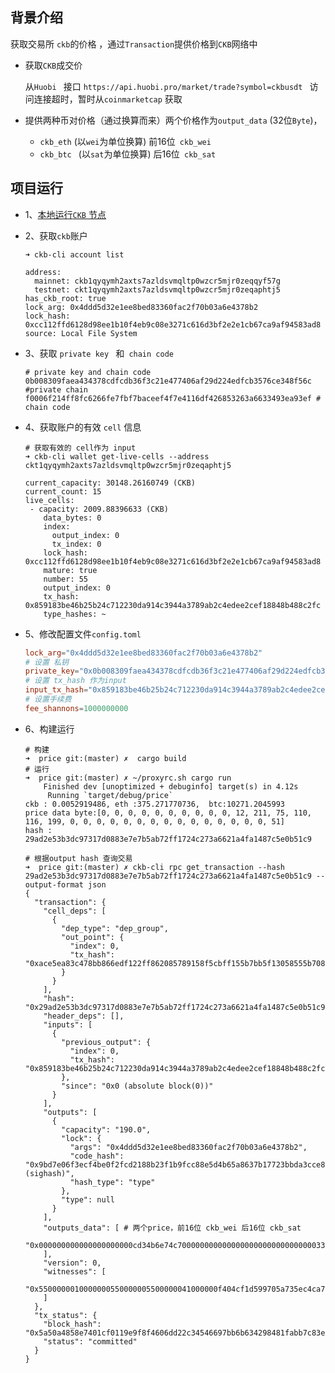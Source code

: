 ## 背景介绍

获取交易所 `ckb`的价格 ，通过`Transaction`提供价格到`CKB`网络中

- 获取`CKB`成交价

   从`Huobi ` 接口  `https://api.huobi.pro/market/trade?symbol=ckbusdt `  访问连接超时，暂时从`coinmarketcap`  获取

  

- 提供两种币对价格（通过换算而来）两个价格作为`output_data` (32位`Byte`)，
  -  `ckb_eth`  (以`wei`为单位换算)  前16位` ckb_wei`
  - `ckb_btc `   (以`sat`为单位换算)  后16位` ckb_sat`



## 项目运行

- 1、[本地运行`CKB` 节点](https://docs.nervos.org/docs/basics/guides/devchain)

  
  
- 2、获取`ckb`账户

  ```shell
  ➜ ckb-cli account list
  
  address:
    mainnet: ckb1qyqymh2axts7azldsvmqltp0wzcr5mjr0zeqqyf57g
    testnet: ckt1qyqymh2axts7azldsvmqltp0wzcr5mjr0zeqaphtj5 
  has_ckb_root: true
  lock_arg: 0x4ddd5d32e1ee8bed83360fac2f70b03a6e4378b2
  lock_hash: 0xcc112ffd6128d98ee1b10f4eb9c08e3271c616d3bf2e2e1cb67ca9af94583ad8
  source: Local File System
  ```

  

- 3、获取 `private key `  和` chain code` 

  ```shell
  # private key and chain code
  0b008309faea434378cdfcdb36f3c21e477406af29d224edfcb3576ce348f56c #private chain
  f0006f214ff8fc6266fe7fbf7baceef4f7e4116df426853263a6633493ea93ef # chain code
  ```

  

- 4、获取账户的有效 `cell` 信息

  ```shell
  # 获取有效的 cell作为 input
  ➜ ckb-cli wallet get-live-cells --address ckt1qyqymh2axts7azldsvmqltp0wzcr5mjr0zeqaphtj5
  
  current_capacity: 30148.26160749 (CKB)
  current_count: 15
  live_cells:
   - capacity: 2009.88396633 (CKB)
      data_bytes: 0
      index:
        output_index: 0
        tx_index: 0
      lock_hash: 0xcc112ffd6128d98ee1b10f4eb9c08e3271c616d3bf2e2e1cb67ca9af94583ad8
      mature: true
      number: 55
      output_index: 0
      tx_hash: 0x859183be46b25b24c712230da914c3944a3789ab2c4edee2cef18848b488c2fc
      type_hashes: ~
  ```

  

- 5、修改配置文件`config.toml`

  ```toml
  lock_arg="0x4ddd5d32e1ee8bed83360fac2f70b03a6e4378b2"
  # 设置 私钥
  private_key="0x0b008309faea434378cdfcdb36f3c21e477406af29d224edfcb3576ce348f56c"
  # 设置 tx_hash 作为input
  input_tx_hash="0x859183be46b25b24c712230da914c3944a3789ab2c4edee2cef18848b488c2fc"
  # 设置手续费
  fee_shannons=1000000000
  ```

  

- 6、构建运行

  ```shell
  # 构建
  ➜  price git:(master) ✗  cargo build
  # 运行
  ➜  price git:(master) ✗ ~/proxyrc.sh cargo run
      Finished dev [unoptimized + debuginfo] target(s) in 4.12s
       Running `target/debug/price`
  ckb : 0.0052919486, eth :375.271770736,  btc:10271.2045993
  price data byte:[0, 0, 0, 0, 0, 0, 0, 0, 0, 0, 12, 211, 75, 110, 116, 199, 0, 0, 0, 0, 0, 0, 0, 0, 0, 0, 0, 0, 0, 0, 0, 51]
  hash : 29ad2e53b3dc97317d0883e7e7b5ab72ff1724c273a6621a4fa1487c5e0b51c9
  
  # 根据output hash 查询交易
  ➜  price git:(master) ✗ ckb-cli rpc get_transaction --hash 29ad2e53b3dc97317d0883e7e7b5ab72ff1724c273a6621a4fa1487c5e0b51c9 --output-format json
  {
    "transaction": {
      "cell_deps": [
        {
          "dep_type": "dep_group",
          "out_point": {
            "index": 0,
            "tx_hash": "0xace5ea83c478bb866edf122ff862085789158f5cbff155b7bb5f13058555b708"
          }
        }
      ],
      "hash": "0x29ad2e53b3dc97317d0883e7e7b5ab72ff1724c273a6621a4fa1487c5e0b51c9",
      "header_deps": [],
      "inputs": [
        {
          "previous_output": {
            "index": 0,
            "tx_hash": "0x859183be46b25b24c712230da914c3944a3789ab2c4edee2cef18848b488c2fc"
          },
          "since": "0x0 (absolute block(0))"
        }
      ],
      "outputs": [
        {
          "capacity": "190.0",
          "lock": {
            "args": "0x4ddd5d32e1ee8bed83360fac2f70b03a6e4378b2",
            "code_hash": "0x9bd7e06f3ecf4be0f2fcd2188b23f1b9fcc88e5d4b65a8637b17723bbda3cce8 (sighash)",
            "hash_type": "type"
          },
          "type": null
        }
      ],
      "outputs_data": [ # 两个price，前16位 ckb_wei 后16位 ckb_sat
        "0x000000000000000000000cd34b6e74c700000000000000000000000000000033"
      ],
      "version": 0,
      "witnesses": [
        "0x5500000010000000550000005500000041000000f404cf1d599705a735ec4ca777731381d0778a4f5a3cb34c84e0c46e51aeb8f7413c9fc2c61d8986e607b21a3bae6007e70eb8d1838fc1cc3c63f4113e71856601"
      ]
    },
    "tx_status": {
      "block_hash": "0x5a50a4858e7401cf0119e9f8f4606dd22c34546697bb6b634298481fabb7c83e",
      "status": "committed"
    }
  }
  ```

   

  

